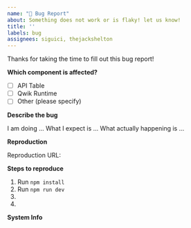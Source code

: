```yaml
---
name: "🐛 Bug Report"
about: Something does not work or is flaky! let us know!
title: ''
labels: bug
assignees: siguici, thejackshelton
---
```


Thanks for taking the time to fill out this bug report!

**Which component is affected?**
<!-- Please specify which component has the issue -->
- [ ] API Table
- [ ] Qwik Runtime
- [ ] Other (please specify)

**Describe the bug**
<!-- A clear and concise description of what you expected to happen instead. If you intend to submit a PR for this issue, tell us in the description. -->

I am doing ...
What I expect is ...
What actually happening is ...

**Reproduction**
<!-- Please provide a link via qwik.new or a link to a repo that can reproduce the problem you ran into. npm create qwik@latest can be used as a starter template. -->

Reproduction URL:

**Steps to reproduce**
<!-- Please provide any reproduction steps that may need to be described. -->
1. Run `npm install`
2. Run `npm run dev`
3. 
4. 

**System Info**
<!-- Output of npx envinfo --system --npmPackages '{vite,undici,typescript,@builder.io/*}' --binaries --browsers -->
